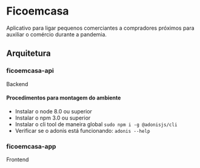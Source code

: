 # Ficoemcasa

Aplicativo para ligar pequenos comerciantes a compradores próximos para auxiliar o comércio durante a pandemia.

## Arquitetura

### ficoemcasa-api

Backend

#### Procedimentos para montagem do ambiente

- Instalar o node 8.0 ou superior
- Instalar o npm 3.0 ou superior
- Instalar o cli tool de maneira global ```sudo npm i -g @adonisjs/cli```
- Verificar se o adonis está funcionando: ```adonis --help```

### ficoemcasa-app

Frontend
